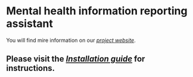 # Mental health information reporting assistant

You will find mire information on our *[project website](https://mhira.app)*.


## Please visit the *[Installation guide](https://mhira.app/docs/category/installation-guide)* for instructions. 

